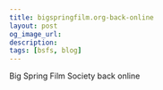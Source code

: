 ```yaml
---
title: bigspringfilm.org-back-online
layout: post
og_image_url: 
description: 
tags: [bsfs, blog]
---
```


Big Spring Film Society back online
